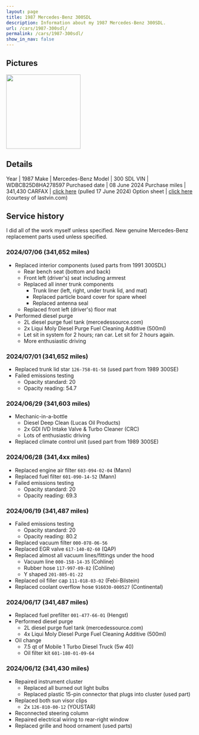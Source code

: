 ```yaml
---
layout: page
title: 1987 Mercedes-Benz 300SDL
description: Information about my 1987 Mercedes-Benz 300SDL.
url: /cars/1987-300sdl/
permalink: /cars/1987-300sdl/
show_in_nav: false
---
```


## Pictures

<a href="/assets/cars-1987-300sdl-1.jpg"><image src="/assets/cars-1987-300sdl-1.jpg" height="200px" /></a>

## Details

Year | 1987
Make | Mercedes-Benz
Model | 300 SDL
VIN | WDBCB25D8HA278597
Purchased date | 08 June 2024
Purchase miles | 341,430
CARFAX | [click here](/assets/cars-1987-300sdl-carfax-17jun2024.pdf) (pulled 17 June 2024)
Option sheet | [click here](/assets/cars-1987-300sdl-options-16jun2024.pdf) (courtesy of lastvin.com)

## Service history

I did all of the work myself unless specified.
New genuine Mercedes-Benz replacement parts used unless specified.


### 2024/07/06 (341,652 miles)
- Replaced interior components (used parts from 1991 300SDL)
    - Rear bench seat (bottom and back)
    - Front left (driver's) seat including armrest
    - Replaced all inner trunk components
        - Trunk liner (left, right, under trunk lid, and mat)
        - Replaced particle board cover for spare wheel
        - Replaced antenna seal
    - Replaced front left (driver's) floor mat
- Performed diesel purge
    - 2L diesel purge fuel tank (mercedessource.com)
    - 2x Liqui Moly Diesel Purge Fuel Cleaning Additive (500ml)
    - Let sit in system for 2 hours; ran car. Let sit for 2 hours again.
    - More enthusiastic driving


### 2024/07/01 (341,652 miles)
- Replaced trunk lid star `126-758-01-58` (used part from 1989 300SE)
- Failed emissions testing
    - Opacity standard: 20
    - Opacity reading: 54.7


### 2024/06/29 (341,603 miles)
- Mechanic-in-a-bottle
    - Diesel Deep Clean (Lucas Oil Products)
    - 2x GDI IVD Intake Valve & Turbo Cleaner (CRC)
    - Lots of enthusiastic driving
- Replaced climate control unit (used part from 1989 300SE)


### 2024/06/28 (341,4xx miles)
- Replaced engine air filter `603-094-02-04` (Mann)
- Replaced fuel filter `601-090-14-52` (Mann)
- Failed emissions testing
    - Opacity standard: 20
    - Opacity reading: 69.3


### 2024/06/19 (341,487 miles)
- Failed emissions testing
    - Opacity standard: 20
    - Opacity reading: 80.2
- Replaced vacuum filter `000-078-06-56`
- Replaced EGR valve `617-140-02-60` (QAP)
- Replaced almost all vacuum lines/fittings under the hood
    - Vacuum line `000-158-14-35` (Cohline)
    - Rubber hose `117-997-09-82` (Cohline)
    - Y shaped `201-805-01-22`
- Replaced oil filler cap `111-018-03-02` (Febi-Bilstein)
- Replaced coolant overflow hose `916030-000527` (Continental)


### 2024/06/17 (341,487 miles)
- Replaced fuel prefilter `001-477-66-01` (Hengst)
- Performed diesel purge
    - 2L diesel purge fuel tank (mercedessource.com)
    - 4x Liqui Moly Diesel Purge Fuel Cleaning Additive (500ml)
- Oil change
    - 7.5 qt of Mobile 1 Turbo Diesel Truck (5w 40)
    - Oil filter kit `601-180-01-09-64`


### 2024/06/12 (341,430 miles)
- Repaired instrument cluster
    - Replaced all burned out light bulbs
    - Replaced plastic 15-pin connector that plugs into cluster (used part)
- Replaced both sun visor clips
    - 2x `126-810-00-12` (YOUSTAR)
- Reconnected steering column
- Repaired electrical wiring to rear-right window
- Replaced grille and hood ornament (used parts)
